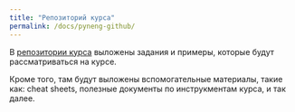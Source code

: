 ```yaml
---
title: "Репозиторий курса"
permalink: /docs/pyneng-github/
---
```


В [репозитории курса](https://github.com/pyneng/pyneng-online-jun-jul-2017) выложены задания и примеры, которые будут рассматриваться на курсе.

Кроме того, там будут выложены вспомогательные материалы, такие как: cheat sheets, полезные документы по инструкментам курса, и так далее.

